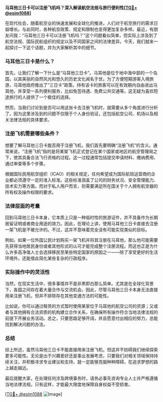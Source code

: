 **马耳他三日卡可以注册飞机吗？深入解读航空法规与旅行便利性[[TG💪+ @esim1088](https://t.me/s/esim1088)]**

在现代社会，随着航空业的快速发展和全球化的推进，人们对于航空旅行的需求日益增长。与此同时，各种航空政策、规定和限制也变得更加复杂多样。最近，有朋友问我：“马耳他三日卡可以注册飞机吗？”这个问题看似简单，但实际上涉及到了航空法规、国际民航组织的规定以及不同国家之间的法律差异。今天，我们就来一起探讨一下这个话题，并为大家解析其中的细节。

### 马耳他三日卡是什么？

首先，让我们了解一下什么是“马耳他三日卡”。马耳他是位于地中海中部的一个岛国，以其美丽的自然风光和悠久的历史文化闻名于世。为了方便短期游客入境旅游，马耳他政府推出了“三日卡”政策。持有该卡的旅客可以在有效期内自由进出马耳他，并享受一系列便利服务，比如免签待遇、免费公共交通等。这无疑为喜欢短途旅行的人提供了一个极佳的选择。

然而，当我们讨论到是否可以用这张卡去注册飞机时，就需要从多个角度进行分析了。因为这里涉及到的问题不仅限于个人身份验证，还包括航空公司、机场以及相关法律法规的具体要求。

### 注册飞机需要哪些条件？

想要了解马耳他三日卡能否用于注册飞机，我们首先要明确“注册飞机”的含义。通常来说，“注册飞机”指的是将某架飞机正式登记在某个国家或地区的航空管理局之下，使其具备合法飞行资格的过程。这一过程通常包括提交申请材料、缴纳费用、通过审查等多个步骤。

根据国际民用航空组织（ICAO）的相关规定，任何希望成为国际航班运营商的企业都必须遵守一定的准入标准。这些标准涵盖了公司的财务状况、安全管理能力、技术实力等方面。而对于私人用户而言，则需要满足所在国关于个人拥有航空器的所有权及操作权限的要求。

### 法律层面的考量

回到马耳他三日卡本身，它本质上只是一种临时性的旅游证件，并不具备作为长期居留证明或者商业用途的效力。因此，在理论上讲，使用马耳他三日卡直接去注册一架飞机是不被允许的。不过，这并不意味着完全没有可能实现类似的目标。

例如，如果一位外国公民计划购买一架飞机并将其注册在马耳他，那么他可能需要先获得当地居民身份或者其他形式的认可才能完成整个注册流程。而这也正是为什么许多高净值人士会选择移民至某些特定国家的原因之一——除了享受更好的生活环境外，还能借此简化某些复杂的行政程序。

### 实际操作中的灵活性

当然，在现实生活中，很多事情并不是非黑即白那么简单。尤其是在全球化背景下，各国之间存在着大量合作与交流机会。因此，尽管马耳他三日卡本身无法直接用来注册飞机，但并不排除存在其他变通方法的可能性。

比如说，你可以通过租赁的方式暂时使用某家位于马耳他的航空公司的资源；又或者与其他拥有合法资质的机构建立合作关系，在确保所有操作符合当地法律法规的前提下开展业务活动。总之，只要思路足够开阔，并且愿意付出相应的努力，总能找到解决问题的办法。

### 总结

综上所述，虽然马耳他三日卡不能直接用来注册飞机，但这并不妨碍我们继续探索更多可能性。无论是出于兴趣爱好还是事业发展考虑，只要我们对相关领域保持持续关注，并积极寻求专业建议和支持，就一定能够克服种种障碍，在追求梦想的路上越走越远。

最后提醒大家，在处理任何涉及跨境事务时，请务必事先咨询专业人士并严格遵循当地法律法规。只有这样，才能最大限度地保障自身权益不受损害。

[[TG💪+ @esim1088](https://t.me/s/esim1088) ![Image](https://i.postimg.cc/4NQfJmqS/Snipaste-2025-05-13-00-14-12.png)]